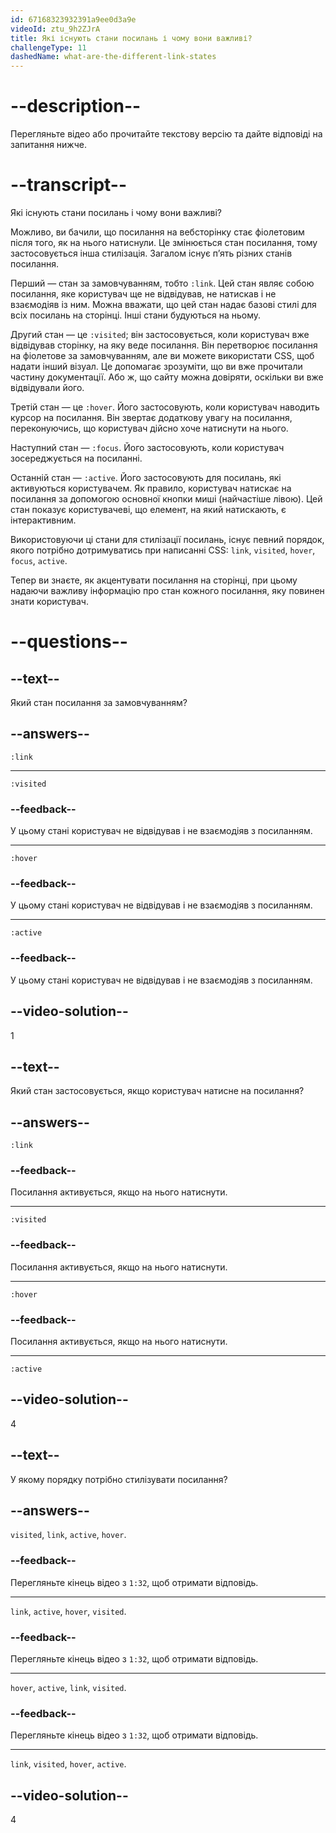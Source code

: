 ```yaml
---
id: 67168323932391a9ee0d3a9e
videoId: ztu_9h2ZJrA
title: Які існують стани посилань і чому вони важливі?
challengeType: 11
dashedName: what-are-the-different-link-states
---
```


# --description--

Перегляньте відео або прочитайте текстову версію та дайте відповіді на запитання нижче.

# --transcript--

Які існують стани посилань і чому вони важливі?

Можливо, ви бачили, що посилання на вебсторінку стає фіолетовим після того, як на нього натиснули. Це змінюється стан посилання, тому застосовується інша стилізація. Загалом існує п’ять різних станів посилання.

Перший — стан за замовчуванням, тобто `:link`. Цей стан являє собою посилання, яке користувач ще не відвідував, не натискав і не взаємодіяв із ним. Можна вважати, що цей стан надає базові стилі для всіх посилань на сторінці. Інші стани будуються на ньому.

Другий стан — це `:visited`; він застосовується, коли користувач вже відвідував сторінку, на яку веде посилання. Він перетворює посилання на фіолетове за замовчуванням, але ви можете використати CSS, щоб надати інший візуал. Це допомагає зрозуміти, що ви вже прочитали частину документації. Або ж, що сайту можна довіряти, оскільки ви вже відвідували його.

Третій стан — це `:hover`. Його застосовують, коли користувач наводить курсор на посилання. Він звертає додаткову увагу на посилання, переконуючись, що користувач дійсно хоче натиснути на нього.

Наступний стан — `:focus`. Його застосовують, коли користувач зосереджується на посиланні.

Останній стан — `:active`. Його застосовують для посилань, які активуються користувачем. Як правило, користувач натискає на посилання за допомогою основної кнопки миші (найчастіше лівою). Цей стан показує користувачеві, що елемент, на який натискають, є інтерактивним.

Використовуючи ці стани для стилізації посилань, існує певний порядок, якого потрібно дотримуватись при написанні CSS: `link`, `visited`, `hover`, `focus`, `active`.

Тепер ви знаєте, як акцентувати посилання на сторінці, при цьому надаючи важливу інформацію про стан кожного посилання, яку повинен знати користувач.

# --questions--

## --text--

Який стан посилання за замовчуванням?

## --answers--

`:link`

---

`:visited`

### --feedback--

У цьому стані користувач не відвідував і не взаємодіяв з посиланням.

---

`:hover`

### --feedback--

У цьому стані користувач не відвідував і не взаємодіяв з посиланням.

---

`:active`

### --feedback--

У цьому стані користувач не відвідував і не взаємодіяв з посиланням.

## --video-solution--

1

## --text--

Який стан застосовується, якщо користувач натисне на посилання?

## --answers--

`:link`

### --feedback--

Посилання активується, якщо на нього натиснути.

---

`:visited`

### --feedback--

Посилання активується, якщо на нього натиснути.

---

`:hover`

### --feedback--

Посилання активується, якщо на нього натиснути.

---

`:active`

## --video-solution--

4

## --text--

У якому порядку потрібно стилізувати посилання?

## --answers--

`visited`, `link`, `active`, `hover`.

### --feedback--

Перегляньте кінець відео з `1:32`, щоб отримати відповідь.

---

`link`, `active`, `hover`, `visited`.

### --feedback--

Перегляньте кінець відео з `1:32`, щоб отримати відповідь.

---

`hover`, `active`, `link`, `visited`.

### --feedback--

Перегляньте кінець відео з `1:32`, щоб отримати відповідь.

---

`link`, `visited`, `hover`, `active`.

## --video-solution--

4
